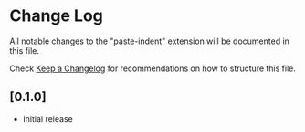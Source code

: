 # Change Log

All notable changes to the "paste-indent" extension will be documented in this file.

Check [Keep a Changelog](http://keepachangelog.com/) for recommendations on how to structure this file.

## [0.1.0]

- Initial release
